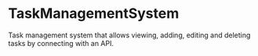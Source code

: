# TaskManagementSystem
Task management system that allows viewing, adding, editing and deleting tasks by connecting with an API.
